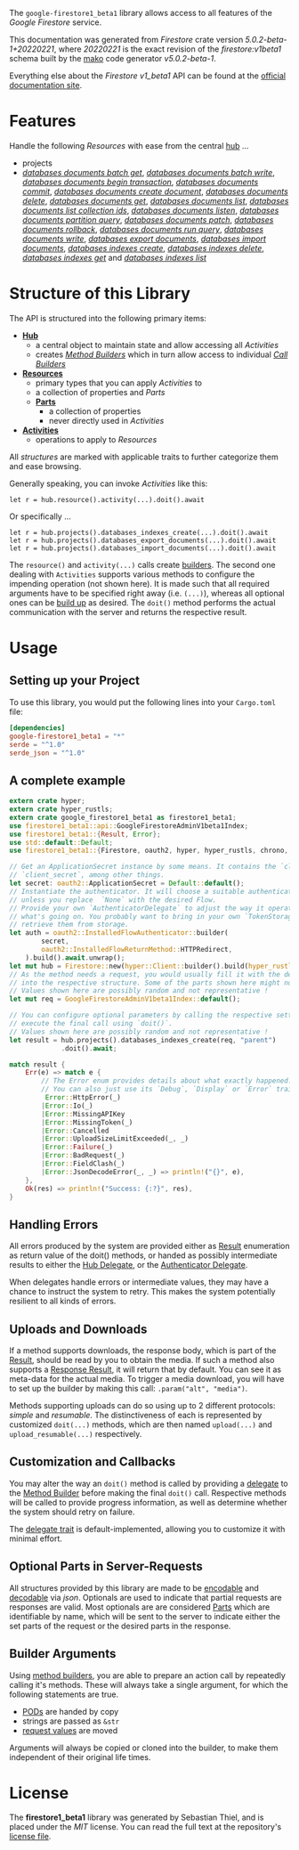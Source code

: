 <!---
DO NOT EDIT !
This file was generated automatically from 'src/generator/templates/api/README.md.mako'
DO NOT EDIT !
-->
The `google-firestore1_beta1` library allows access to all features of the *Google Firestore* service.

This documentation was generated from *Firestore* crate version *5.0.2-beta-1+20220221*, where *20220221* is the exact revision of the *firestore:v1beta1* schema built by the [mako](http://www.makotemplates.org/) code generator *v5.0.2-beta-1*.

Everything else about the *Firestore* *v1_beta1* API can be found at the
[official documentation site](https://cloud.google.com/firestore).
# Features

Handle the following *Resources* with ease from the central [hub](https://docs.rs/google-firestore1_beta1/5.0.2-beta-1+20220221/google_firestore1_beta1/Firestore) ... 

* projects
 * [*databases documents batch get*](https://docs.rs/google-firestore1_beta1/5.0.2-beta-1+20220221/google_firestore1_beta1/api::ProjectDatabaseDocumentBatchGetCall), [*databases documents batch write*](https://docs.rs/google-firestore1_beta1/5.0.2-beta-1+20220221/google_firestore1_beta1/api::ProjectDatabaseDocumentBatchWriteCall), [*databases documents begin transaction*](https://docs.rs/google-firestore1_beta1/5.0.2-beta-1+20220221/google_firestore1_beta1/api::ProjectDatabaseDocumentBeginTransactionCall), [*databases documents commit*](https://docs.rs/google-firestore1_beta1/5.0.2-beta-1+20220221/google_firestore1_beta1/api::ProjectDatabaseDocumentCommitCall), [*databases documents create document*](https://docs.rs/google-firestore1_beta1/5.0.2-beta-1+20220221/google_firestore1_beta1/api::ProjectDatabaseDocumentCreateDocumentCall), [*databases documents delete*](https://docs.rs/google-firestore1_beta1/5.0.2-beta-1+20220221/google_firestore1_beta1/api::ProjectDatabaseDocumentDeleteCall), [*databases documents get*](https://docs.rs/google-firestore1_beta1/5.0.2-beta-1+20220221/google_firestore1_beta1/api::ProjectDatabaseDocumentGetCall), [*databases documents list*](https://docs.rs/google-firestore1_beta1/5.0.2-beta-1+20220221/google_firestore1_beta1/api::ProjectDatabaseDocumentListCall), [*databases documents list collection ids*](https://docs.rs/google-firestore1_beta1/5.0.2-beta-1+20220221/google_firestore1_beta1/api::ProjectDatabaseDocumentListCollectionIdCall), [*databases documents listen*](https://docs.rs/google-firestore1_beta1/5.0.2-beta-1+20220221/google_firestore1_beta1/api::ProjectDatabaseDocumentListenCall), [*databases documents partition query*](https://docs.rs/google-firestore1_beta1/5.0.2-beta-1+20220221/google_firestore1_beta1/api::ProjectDatabaseDocumentPartitionQueryCall), [*databases documents patch*](https://docs.rs/google-firestore1_beta1/5.0.2-beta-1+20220221/google_firestore1_beta1/api::ProjectDatabaseDocumentPatchCall), [*databases documents rollback*](https://docs.rs/google-firestore1_beta1/5.0.2-beta-1+20220221/google_firestore1_beta1/api::ProjectDatabaseDocumentRollbackCall), [*databases documents run query*](https://docs.rs/google-firestore1_beta1/5.0.2-beta-1+20220221/google_firestore1_beta1/api::ProjectDatabaseDocumentRunQueryCall), [*databases documents write*](https://docs.rs/google-firestore1_beta1/5.0.2-beta-1+20220221/google_firestore1_beta1/api::ProjectDatabaseDocumentWriteCall), [*databases export documents*](https://docs.rs/google-firestore1_beta1/5.0.2-beta-1+20220221/google_firestore1_beta1/api::ProjectDatabaseExportDocumentCall), [*databases import documents*](https://docs.rs/google-firestore1_beta1/5.0.2-beta-1+20220221/google_firestore1_beta1/api::ProjectDatabaseImportDocumentCall), [*databases indexes create*](https://docs.rs/google-firestore1_beta1/5.0.2-beta-1+20220221/google_firestore1_beta1/api::ProjectDatabaseIndexCreateCall), [*databases indexes delete*](https://docs.rs/google-firestore1_beta1/5.0.2-beta-1+20220221/google_firestore1_beta1/api::ProjectDatabaseIndexDeleteCall), [*databases indexes get*](https://docs.rs/google-firestore1_beta1/5.0.2-beta-1+20220221/google_firestore1_beta1/api::ProjectDatabaseIndexGetCall) and [*databases indexes list*](https://docs.rs/google-firestore1_beta1/5.0.2-beta-1+20220221/google_firestore1_beta1/api::ProjectDatabaseIndexListCall)




# Structure of this Library

The API is structured into the following primary items:

* **[Hub](https://docs.rs/google-firestore1_beta1/5.0.2-beta-1+20220221/google_firestore1_beta1/Firestore)**
    * a central object to maintain state and allow accessing all *Activities*
    * creates [*Method Builders*](https://docs.rs/google-firestore1_beta1/5.0.2-beta-1+20220221/google_firestore1_beta1/client::MethodsBuilder) which in turn
      allow access to individual [*Call Builders*](https://docs.rs/google-firestore1_beta1/5.0.2-beta-1+20220221/google_firestore1_beta1/client::CallBuilder)
* **[Resources](https://docs.rs/google-firestore1_beta1/5.0.2-beta-1+20220221/google_firestore1_beta1/client::Resource)**
    * primary types that you can apply *Activities* to
    * a collection of properties and *Parts*
    * **[Parts](https://docs.rs/google-firestore1_beta1/5.0.2-beta-1+20220221/google_firestore1_beta1/client::Part)**
        * a collection of properties
        * never directly used in *Activities*
* **[Activities](https://docs.rs/google-firestore1_beta1/5.0.2-beta-1+20220221/google_firestore1_beta1/client::CallBuilder)**
    * operations to apply to *Resources*

All *structures* are marked with applicable traits to further categorize them and ease browsing.

Generally speaking, you can invoke *Activities* like this:

```Rust,ignore
let r = hub.resource().activity(...).doit().await
```

Or specifically ...

```ignore
let r = hub.projects().databases_indexes_create(...).doit().await
let r = hub.projects().databases_export_documents(...).doit().await
let r = hub.projects().databases_import_documents(...).doit().await
```

The `resource()` and `activity(...)` calls create [builders][builder-pattern]. The second one dealing with `Activities` 
supports various methods to configure the impending operation (not shown here). It is made such that all required arguments have to be 
specified right away (i.e. `(...)`), whereas all optional ones can be [build up][builder-pattern] as desired.
The `doit()` method performs the actual communication with the server and returns the respective result.

# Usage

## Setting up your Project

To use this library, you would put the following lines into your `Cargo.toml` file:

```toml
[dependencies]
google-firestore1_beta1 = "*"
serde = "^1.0"
serde_json = "^1.0"
```

## A complete example

```Rust
extern crate hyper;
extern crate hyper_rustls;
extern crate google_firestore1_beta1 as firestore1_beta1;
use firestore1_beta1::api::GoogleFirestoreAdminV1beta1Index;
use firestore1_beta1::{Result, Error};
use std::default::Default;
use firestore1_beta1::{Firestore, oauth2, hyper, hyper_rustls, chrono, FieldMask};

// Get an ApplicationSecret instance by some means. It contains the `client_id` and 
// `client_secret`, among other things.
let secret: oauth2::ApplicationSecret = Default::default();
// Instantiate the authenticator. It will choose a suitable authentication flow for you, 
// unless you replace  `None` with the desired Flow.
// Provide your own `AuthenticatorDelegate` to adjust the way it operates and get feedback about 
// what's going on. You probably want to bring in your own `TokenStorage` to persist tokens and
// retrieve them from storage.
let auth = oauth2::InstalledFlowAuthenticator::builder(
        secret,
        oauth2::InstalledFlowReturnMethod::HTTPRedirect,
    ).build().await.unwrap();
let mut hub = Firestore::new(hyper::Client::builder().build(hyper_rustls::HttpsConnectorBuilder::new().with_native_roots().https_or_http().enable_http1().enable_http2().build()), auth);
// As the method needs a request, you would usually fill it with the desired information
// into the respective structure. Some of the parts shown here might not be applicable !
// Values shown here are possibly random and not representative !
let mut req = GoogleFirestoreAdminV1beta1Index::default();

// You can configure optional parameters by calling the respective setters at will, and
// execute the final call using `doit()`.
// Values shown here are possibly random and not representative !
let result = hub.projects().databases_indexes_create(req, "parent")
             .doit().await;

match result {
    Err(e) => match e {
        // The Error enum provides details about what exactly happened.
        // You can also just use its `Debug`, `Display` or `Error` traits
         Error::HttpError(_)
        |Error::Io(_)
        |Error::MissingAPIKey
        |Error::MissingToken(_)
        |Error::Cancelled
        |Error::UploadSizeLimitExceeded(_, _)
        |Error::Failure(_)
        |Error::BadRequest(_)
        |Error::FieldClash(_)
        |Error::JsonDecodeError(_, _) => println!("{}", e),
    },
    Ok(res) => println!("Success: {:?}", res),
}

```
## Handling Errors

All errors produced by the system are provided either as [Result](https://docs.rs/google-firestore1_beta1/5.0.2-beta-1+20220221/google_firestore1_beta1/client::Result) enumeration as return value of
the doit() methods, or handed as possibly intermediate results to either the 
[Hub Delegate](https://docs.rs/google-firestore1_beta1/5.0.2-beta-1+20220221/google_firestore1_beta1/client::Delegate), or the [Authenticator Delegate](https://docs.rs/yup-oauth2/*/yup_oauth2/trait.AuthenticatorDelegate.html).

When delegates handle errors or intermediate values, they may have a chance to instruct the system to retry. This 
makes the system potentially resilient to all kinds of errors.

## Uploads and Downloads
If a method supports downloads, the response body, which is part of the [Result](https://docs.rs/google-firestore1_beta1/5.0.2-beta-1+20220221/google_firestore1_beta1/client::Result), should be
read by you to obtain the media.
If such a method also supports a [Response Result](https://docs.rs/google-firestore1_beta1/5.0.2-beta-1+20220221/google_firestore1_beta1/client::ResponseResult), it will return that by default.
You can see it as meta-data for the actual media. To trigger a media download, you will have to set up the builder by making
this call: `.param("alt", "media")`.

Methods supporting uploads can do so using up to 2 different protocols: 
*simple* and *resumable*. The distinctiveness of each is represented by customized 
`doit(...)` methods, which are then named `upload(...)` and `upload_resumable(...)` respectively.

## Customization and Callbacks

You may alter the way an `doit()` method is called by providing a [delegate](https://docs.rs/google-firestore1_beta1/5.0.2-beta-1+20220221/google_firestore1_beta1/client::Delegate) to the 
[Method Builder](https://docs.rs/google-firestore1_beta1/5.0.2-beta-1+20220221/google_firestore1_beta1/client::CallBuilder) before making the final `doit()` call. 
Respective methods will be called to provide progress information, as well as determine whether the system should 
retry on failure.

The [delegate trait](https://docs.rs/google-firestore1_beta1/5.0.2-beta-1+20220221/google_firestore1_beta1/client::Delegate) is default-implemented, allowing you to customize it with minimal effort.

## Optional Parts in Server-Requests

All structures provided by this library are made to be [encodable](https://docs.rs/google-firestore1_beta1/5.0.2-beta-1+20220221/google_firestore1_beta1/client::RequestValue) and 
[decodable](https://docs.rs/google-firestore1_beta1/5.0.2-beta-1+20220221/google_firestore1_beta1/client::ResponseResult) via *json*. Optionals are used to indicate that partial requests are responses 
are valid.
Most optionals are are considered [Parts](https://docs.rs/google-firestore1_beta1/5.0.2-beta-1+20220221/google_firestore1_beta1/client::Part) which are identifiable by name, which will be sent to 
the server to indicate either the set parts of the request or the desired parts in the response.

## Builder Arguments

Using [method builders](https://docs.rs/google-firestore1_beta1/5.0.2-beta-1+20220221/google_firestore1_beta1/client::CallBuilder), you are able to prepare an action call by repeatedly calling it's methods.
These will always take a single argument, for which the following statements are true.

* [PODs][wiki-pod] are handed by copy
* strings are passed as `&str`
* [request values](https://docs.rs/google-firestore1_beta1/5.0.2-beta-1+20220221/google_firestore1_beta1/client::RequestValue) are moved

Arguments will always be copied or cloned into the builder, to make them independent of their original life times.

[wiki-pod]: http://en.wikipedia.org/wiki/Plain_old_data_structure
[builder-pattern]: http://en.wikipedia.org/wiki/Builder_pattern
[google-go-api]: https://github.com/google/google-api-go-client

# License
The **firestore1_beta1** library was generated by Sebastian Thiel, and is placed 
under the *MIT* license.
You can read the full text at the repository's [license file][repo-license].

[repo-license]: https://github.com/Byron/google-apis-rsblob/main/LICENSE.md

